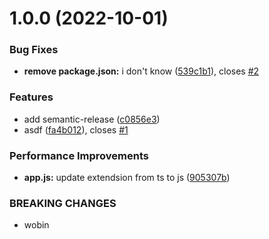 # 1.0.0 (2022-10-01)


### Bug Fixes

* **remove package.json:** i don't know ([539c1b1](https://github.com/woorim960/semantic-release-or-npm-cicd-practice/commit/539c1b19cfbd2389fc144ea37a61e8548e7c8ca7)), closes [#2](https://github.com/woorim960/semantic-release-or-npm-cicd-practice/issues/2)


### Features

* add semantic-release ([c0856e3](https://github.com/woorim960/semantic-release-or-npm-cicd-practice/commit/c0856e3d8b2db535589b6fb44f12d84ab3ec5f04))
* asdf ([fa4b012](https://github.com/woorim960/semantic-release-or-npm-cicd-practice/commit/fa4b0123c9a191a8b0d46fa3a652aa7e3d971c0c)), closes [#1](https://github.com/woorim960/semantic-release-or-npm-cicd-practice/issues/1)


### Performance Improvements

* **app.js:** update extendsion from ts to js ([905307b](https://github.com/woorim960/semantic-release-or-npm-cicd-practice/commit/905307b9e21e0a35f51b9fd9e2471731a0e6670f))


### BREAKING CHANGES

* wobin

